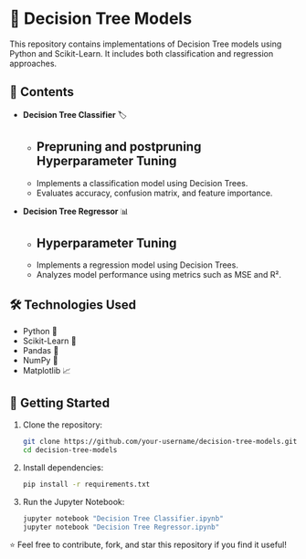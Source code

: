 
# 🌳 Decision Tree Models

This repository contains implementations of Decision Tree models using Python and Scikit-Learn. It includes both classification and regression approaches.

## 📂 Contents

- **Decision Tree Classifier** 🏷️
  - ## Prepruning and postpruning Hyperparameter Tuning
  - Implements a classification model using Decision Trees.
  - Evaluates accuracy, confusion matrix, and feature importance.

- **Decision Tree Regressor** 📊
  - ## Hyperparameter Tuning
  - Implements a regression model using Decision Trees.
  - Analyzes model performance using metrics such as MSE and R².

## 🛠️ Technologies Used

- Python 🐍
- Scikit-Learn 🤖
- Pandas 🐼
- NumPy 🔢
- Matplotlib 📈

## 🚀 Getting Started

1. Clone the repository:
   ```bash
   git clone https://github.com/your-username/decision-tree-models.git
   cd decision-tree-models
   ```

2. Install dependencies:
   ```bash
   pip install -r requirements.txt
   ```

3. Run the Jupyter Notebook:
   ```bash
   jupyter notebook "Decision Tree Classifier.ipynb"
   jupyter notebook "Decision Tree Regressor.ipynb"
   ```

⭐ Feel free to contribute, fork, and star this repository if you find it useful!
